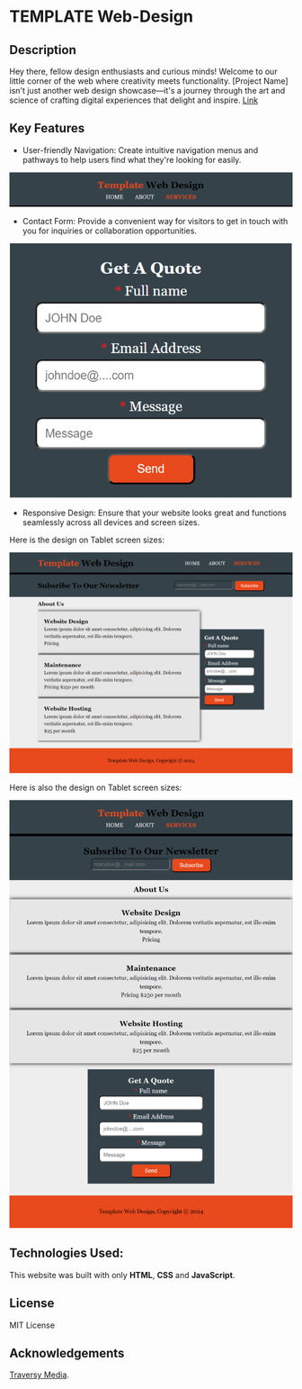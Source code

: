 # TEMPLATE Web-Design

## Description
Hey there, fellow design enthusiasts and curious minds! Welcome to our little corner of the web where creativity meets functionality. [Project Name] isn't just another web design showcase—it's a journey through the art and science of crafting digital experiences that delight and inspire.
[Link](https://template-web-design.netlify.app/)

## Key Features
+ User-friendly Navigation: Create intuitive navigation menus and pathways to help users find what they're looking for easily.

![Navigation](Images/Nav.png)

+ Contact Form: Provide a convenient way for visitors to get in touch with you for inquiries or collaboration opportunities.

![Contact Form](<Images/Contact Form.png>)

+ Responsive Design: Ensure that your website looks great and functions seamlessly across all devices and screen sizes.

Here is the design on Tablet screen sizes:

![Tablet Design](Images/Tablet.png)

Here is also the design on Tablet screen sizes:

![Mobile Design](Images/Mobile.png)

## Technologies Used:
This website was built with only **HTML**, **CSS** and **JavaScript**.

## License
MIT License

## Acknowledgements
[Traversy Media](https://www.traversymedia.com/).